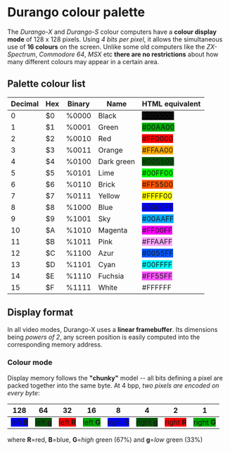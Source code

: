 # Durango colour palette

The _Durango-X_ and _Durango-S_ colour computers have a **colour display mode** of 128 x 128 pixels. Using _4 bits per pixel_, it allows the
simultaneous use of **16 colours** on the screen. Unlike some old computers like the _ZX-Spectrum_, _Commodore 64_, _MSX_ etc
**there are no restrictions** about how many different colours may appear in a certain area.

## Palette colour list

|Decimal|Hex|Binary|Name   |HTML equivalent|
|-------|---|------|-------|---------------|
|0      |$0 |%0000 |Black  |<span style="background-color:#000000">\#000000</span>|
|1      |$1 |%0001 |Green  |<span style="background-color:#00AA00">\#00AA00</span>|
|2      |$2 |%0010 |Red    |<span style="background-color:#FF0000">\#FF0000</span>|
|3      |$3 |%0011 |Orange |<span style="background-color:#FFAA00">\#FFAA00</span>|
|4      |$4 |%0100 |Dark green|<span style="background-color:#005500">\#005500</span>|
|5      |$5 |%0101 |Lime   |<span style="background-color:#00FF00">\#00FF00</span>|
|6      |$6 |%0110 |Brick  |<span style="background-color:#FF5500">\#FF5500</span>|
|7      |$7 |%0111 |Yellow |<span style="background-color:#FFFF00">\#FFFF00</span>|
|8      |$8 |%1000 |Blue   |<span style="background-color:#0000FF">\#0000FF</span>|
|9      |$9 |%1001 |Sky    |<span style="background-color:#00AAFF">\#00AAFF</span>|
|10     |$A |%1010 |Magenta|<span style="background-color:#FF00FF">\#FF00FF</span>|
|11     |$B |%1011 |Pink   |<span style="background-color:#FFAAFF">\#FFAAFF</span>|
|12     |$C |%1100 |Azur   |<span style="background-color:#0055FF">\#0055FF</span>|
|13     |$D |%1101 |Cyan   |<span style="background-color:#00FFFF">\#00FFFF</span>|
|14     |$E |%1110 |Fuchsia|<span style="background-color:#FF55FF">\#FF55FF</span>|
|15     |$F |%1111 |White  |<span style="background-color:#FFFFFF">\#FFFFFF</span>|

## Display format

In all video modes, Durango-X uses a **linear framebuffer**. Its dimensions being _powers of 2_, any screen position is easily computed into
the corresponding memory address.

### Colour mode

Display memory follows the **"chunky"** model -- all bits defining a pixel are packed together into the same byte. At 4 bpp, _two pixels are
encoded on every byte_:

|128|64|32|16|8|4|2|1|
|---|--|--|--|-|-|-|-|
|<span style="background-color:#0000FF">left **B**</span>|<span style="background-color:#005500">left **g**</span>|<span style="background-color:#FF0000">left **R**</span>|<span style="background-color:#00AA00">left **G**</span>|<span style="background-color:#0000FF">right **B**</span>|<span style="background-color:#005500">right **g**</span>|<span style="background-color:#FF0000">right **R**</span>|<span style="background-color:#00AA00">right **G**</span>|

where **R**=red, **B**=blue, **G**=_high_ green (67%) and **g**=_low_ green (33%)

